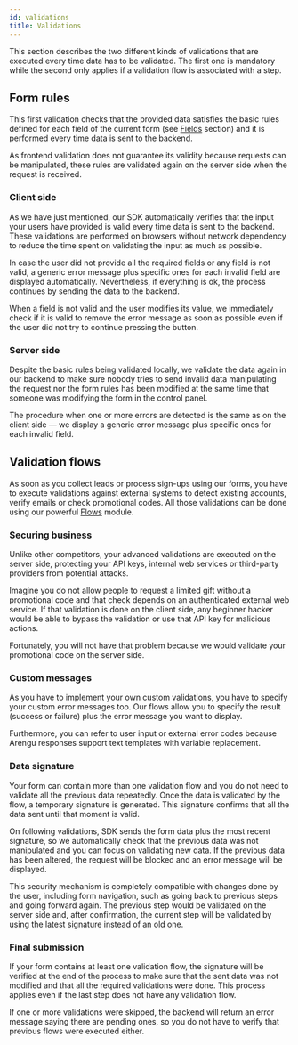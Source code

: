 ```yaml
---
id: validations
title: Validations
---
```


This section describes the two different kinds of validations that are executed every time data has to be validated. The first one is mandatory while the second only applies if a validation flow is associated with a step.

## Form rules

This first validation checks that the provided data satisfies the basic rules defined for each field of the current form (see [Fields](/product/forms/fields/) section)  and it is performed every time data is sent to the backend.

As frontend validation does not guarantee its validity because requests can be manipulated, these rules are validated again on the server side when the request is received.

### Client side

As we have just mentioned, our SDK automatically verifies that the input your users have provided is valid every time data is sent to the backend. These validations are performed on browsers without network dependency to reduce the time spent on validating the input as much as possible.

In case the user did not provide all the required fields or any field is not valid, a generic error message plus specific ones for each invalid field are displayed automatically. Nevertheless, if everything is ok, the process continues by sending the data to the backend.

When a field is not valid and the user modifies its value, we immediately check if it is valid to remove the error message as soon as possible even if the user did not try to continue pressing the button.


### Server side

Despite the basic rules being validated locally, we validate the data again in our backend to make sure nobody tries to send invalid data manipulating the request nor the form rules has been modified at the same time that someone was modifying the form in the control panel.

The procedure when one or more errors are detected is the same as on the client side — we display a generic error message plus specific ones for each invalid field.


## Validation flows

As soon as you collect leads or process sign-ups using our forms, you have to execute validations against external systems to detect existing accounts, verify emails or check promotional codes. All those validations can be done using our powerful [Flows](/product/flows/) module.

### Securing business

Unlike other competitors, your advanced validations are executed on the server side, protecting your API keys, internal web services or third-party providers from potential attacks.

Imagine you do not allow people to request a limited gift without a promotional code and that check depends on an authenticated external web service. If that validation is done on the client side, any beginner hacker would be able to bypass the validation or use that API key for malicious actions.

Fortunately, you will not have that problem because we would validate your promotional code on the server side.

### Custom messages

As you have to implement your own custom validations, you have to specify your custom error messages too. Our flows allow you to specify the result (success or failure) plus the error message you want to display.

Furthermore, you can refer to user input or external error codes because Arengu responses support text templates with variable replacement.

### Data signature

Your form can contain more than one validation flow and you do not need to validate all the previous data repeatedly. Once the data is validated by the flow, a temporary signature is generated. This signature confirms that all the data sent until that moment is valid.

On following validations, SDK sends the form data plus the most recent signature, so we automatically check that the previous data was not manipulated and you can focus on validating new data. If the previous data has been altered, the request will be blocked and an error message will be displayed.

This security mechanism is completely compatible with changes done by the user, including form navigation, such as going back to previous steps and going forward again. The previous step would be validated on the server side and, after confirmation, the current step will be validated by using the latest signature instead of an old one.

### Final submission

If your form contains at least one validation flow, the signature will be verified at the end of the process to make sure that the sent data was not modified and that all the required validations were done. This process applies even if the last step does not have any validation flow.

If one or more validations were skipped, the backend will return an error message saying there are pending ones, so you do not have to verify that previous flows were executed either.
